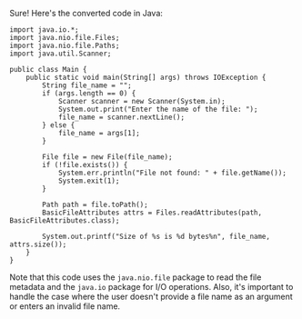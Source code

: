 Sure! Here's the converted code in Java:
```
import java.io.*;
import java.nio.file.Files;
import java.nio.file.Paths;
import java.util.Scanner;

public class Main {
    public static void main(String[] args) throws IOException {
        String file_name = "";
        if (args.length == 0) {
            Scanner scanner = new Scanner(System.in);
            System.out.print("Enter the name of the file: ");
            file_name = scanner.nextLine();
        } else {
            file_name = args[1];
        }

        File file = new File(file_name);
        if (!file.exists()) {
            System.err.println("File not found: " + file.getName());
            System.exit(1);
        }

        Path path = file.toPath();
        BasicFileAttributes attrs = Files.readAttributes(path, BasicFileAttributes.class);

        System.out.printf("Size of %s is %d bytes%n", file_name, attrs.size());
    }
}
```
Note that this code uses the `java.nio.file` package to read the file metadata and the `java.io` package for I/O operations. Also, it's important to handle the case where the user doesn't provide a file name as an argument or enters an invalid file name.
